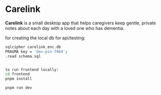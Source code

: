 # Carelink

**Carelink** is a small desktop app that helps caregivers keep gentle, private notes about each day with a loved one who has dementia.

for creating the local db for api/testing: 
```bash
sqlcipher carelink_enc.db
PRAGMA key = 'dev-pin-7864';
.read schema.sql


to run frontend locally:
cd frontend
pnpm install

pnpm run dev 
